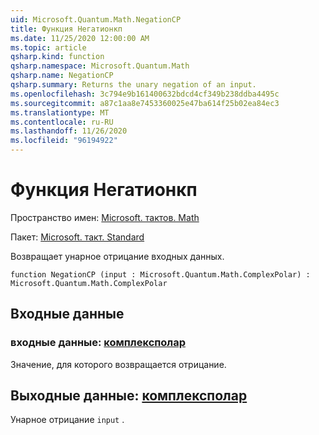 ```yaml
---
uid: Microsoft.Quantum.Math.NegationCP
title: Функция Негатионкп
ms.date: 11/25/2020 12:00:00 AM
ms.topic: article
qsharp.kind: function
qsharp.namespace: Microsoft.Quantum.Math
qsharp.name: NegationCP
qsharp.summary: Returns the unary negation of an input.
ms.openlocfilehash: 3c794e9b161400632bdcd4cf349b238ddba4495c
ms.sourcegitcommit: a87c1aa8e7453360025e47ba614f25b02ea84ec3
ms.translationtype: MT
ms.contentlocale: ru-RU
ms.lasthandoff: 11/26/2020
ms.locfileid: "96194922"
---
```

# <a name="negationcp-function"></a>Функция Негатионкп

Пространство имен: [Microsoft. тактов. Math](xref:Microsoft.Quantum.Math)

Пакет: [Microsoft. такт. Standard](https://nuget.org/packages/Microsoft.Quantum.Standard)


Возвращает унарное отрицание входных данных.

```qsharp
function NegationCP (input : Microsoft.Quantum.Math.ComplexPolar) : Microsoft.Quantum.Math.ComplexPolar
```


## <a name="input"></a>Входные данные

### <a name="input--complexpolar"></a>входные данные: [комплексполар](xref:Microsoft.Quantum.Math.ComplexPolar)

Значение, для которого возвращается отрицание.



## <a name="output--complexpolar"></a>Выходные данные: [комплексполар](xref:Microsoft.Quantum.Math.ComplexPolar)

Унарное отрицание `input` .